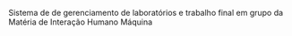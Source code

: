 Sistema de de gerenciamento de laboratórios e trabalho final em grupo da Matéria de Interação Humano Máquina